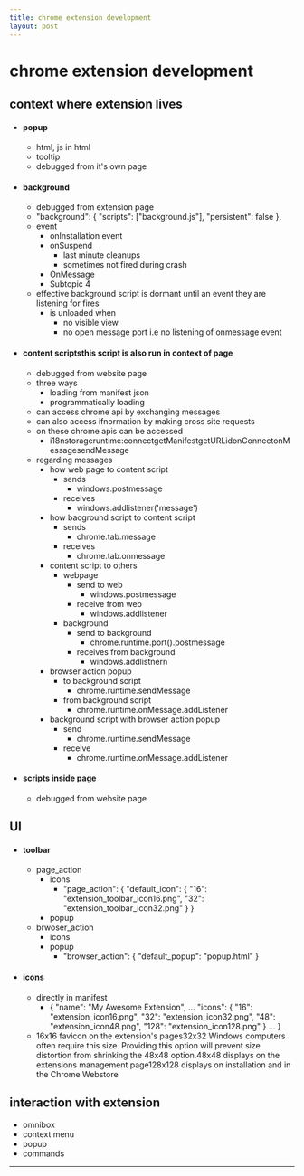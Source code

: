 ```yaml
---
title: chrome extension development
layout: post
---
```

    
# chrome extension development

## context where extension lives 
* #### popup 
	* html, js in html 
	* tooltip 
	* debugged from it's own page 
* #### background 
	* debugged from extension page 
	* "background": {    "scripts": ["background.js"],    "persistent": false  }, 
	* event 
		* onInstallation event 
		* onSuspend 
			* last minute cleanups 
			* sometimes not fired during crash 
		* OnMessage 
		* Subtopic 4 
	* effective background script is dormant until an event they are listening for fires 
		* is unloaded when 
			* no visible view 
			* no open message port i.e no listening of onmessage event 
* #### content scriptsthis script is also run in context of page 
	* debugged from website page 
	* three ways 
		* loading from manifest json 
		* programmatically loading 
	* can access chrome api by exchanging messages 
	* can also access ifnormation by making cross site requests 
	* on these chrome apis can be accessed 
		* i18nstorageruntime:connectgetManifestgetURLidonConnectonMessagesendMessage 
	* regarding messages 
		* how web page to content script 
			* sends 
				* windows.postmessage 
			* receives 
				* windows.addlistener('message') 
		* how bacground script to content script 
			* sends 
				* chrome.tab.message 
			* receives 
				* chrome.tab.onmessage 
		* content script to others 
			* webpage 
				* send to web 
					* windows.postmessage 
				* receive from web 
					* windows.addlistener 
			* background 
				* send to background 
					* chrome.runtime.port().postmessage 
				* receives from background 
					* windows.addlistnern 
		* browser action popup 
			* to background script 
				* chrome.runtime.sendMessage 
			* from background script 
				* chrome.runtime.onMessage.addListener 
		* background script with browser action popup 
			* send 
				* chrome.runtime.sendMessage 
			* receive 
				* chrome.runtime.onMessage.addListener 
* #### scripts inside page 
	* debugged from website page 

## UI 
* #### toolbar 
	* page_action 
		* icons 
			* "page_action": {      "default_icon": {        "16": "extension_toolbar_icon16.png",        "32": "extension_toolbar_icon32.png"      }    } 
		* popup 
	* brwoser_action 
		* icons 
		* popup 
			* "browser_action": {      "default_popup": "popup.html"    } 
* #### icons 
	* directly in manifest 
		* {    "name": "My Awesome Extension",    ...    "icons": {      "16": "extension_icon16.png",      "32": "extension_icon32.png",      "48": "extension_icon48.png",      "128": "extension_icon128.png"    }    ...  } 
	* 16x16	favicon on the extension's pages32x32	Windows computers often require this size. Providing this option will prevent size distortion from shrinking the 48x48 option.48x48	displays on the extensions management page128x128	displays on installation and in the Chrome Webstore 

## interaction with extension 
* omnibox 
* context menu 
* popup 
* commands 

---

